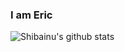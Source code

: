 ### I am Eric


![Shibainu's github stats](https://github-readme-stats.vercel.app/api?username=Eric101201&show_icons=true&theme=cobalt)
